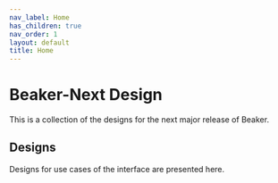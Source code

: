 ```yaml
---
nav_label: Home
has_children: true
nav_order: 1
layout: default
title: Home
---
```


# Beaker-Next Design

This is a collection of the designs for the next major release of Beaker.

## Designs

Designs for use cases of the interface are presented here.
